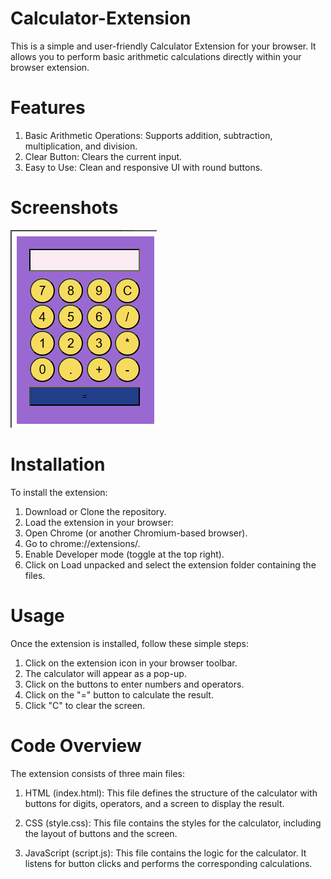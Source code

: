 ﻿# Calculator-Extension
 
This is a simple and user-friendly Calculator Extension for your browser. It allows you to perform basic arithmetic calculations directly within your browser extension.

# Features
1. Basic Arithmetic Operations: Supports addition, subtraction, multiplication, and division.
2. Clear Button: Clears the current input.
3. Easy to Use: Clean and responsive UI with round buttons.

# Screenshots

![Calculator Icon](https://github.com/AdityaShuk1a/Calculator-Extension/blob/45b17f2dcaf79086125a437613f0f8153aea03c0/calculatorImage.png)


# Installation

To install the extension:

1. Download or Clone the repository.
2. Load the extension in your browser:
3. Open Chrome (or another Chromium-based browser).
4. Go to chrome://extensions/.
5. Enable Developer mode (toggle at the top right).
6. Click on Load unpacked and select the extension folder containing the files.

# Usage

Once the extension is installed, follow these simple steps:

1. Click on the extension icon in your browser toolbar.
2. The calculator will appear as a pop-up.
3. Click on the buttons to enter numbers and operators.
4. Click on the "=" button to calculate the result.
5. Click "C" to clear the screen.

# Code Overview

The extension consists of three main files:

1. HTML (index.html): This file defines the structure of the calculator with buttons for digits, operators, and a screen to display the result.

2. CSS (style.css): This file contains the styles for the calculator, including the layout of buttons and the screen.

3. JavaScript (script.js): This file contains the logic for the calculator. It listens for button clicks and performs the corresponding calculations.
